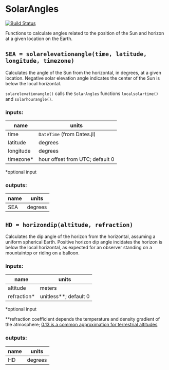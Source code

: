 # SolarAngles

[![Build Status](https://github.com/andersontodds/SolarAngles.jl/actions/workflows/CI.yml/badge.svg?branch=master)](https://github.com/andersontodds/SolarAngles.jl/actions/workflows/CI.yml?query=branch%3Amaster)

Functions to calculate angles related to the position of the Sun and horizon at a given location on the Earth.

## `SEA = solarelevationangle(time, latitude, longitude, timezone)`

Calculates the angle of the Sun from the horizontal, in degrees, at a given location.  Negative solar elevation angle indicates the center of the Sun is below the local horizontal.

`solarelevationangle()` calls the `SolarAngles` functions `localsolartime()` and `solarhourangle()`.

### inputs:
| name | units |
| --- | --- |
| time | `DateTime` (from Dates.jl) |
| latitude | degrees |
| longitude | degrees |
| timezone* | hour offset from UTC; default 0 |

\*optional input

### outputs: 
| name | units |
| --- | --- |
| SEA | degrees |

## `HD = horizondip(altitude, refraction)`

Calculates the dip angle of the horizon from the horizontal, assuming a uniform spherical Earth.  Positive horizon dip angle incidates the horizon is below the local horizontal, as expected for an observer standing on a mountaintop or riding on a balloon.

### inputs:
| name | units |
| --- | --- |
| altitude | meters |
| refraction* | unitless**; default 0 |

\*optional input

\**refraction coefficient depends the temperature and density gradient of the atmosphere; [0.13 is a common approximation for terrestrial altitudes](https://aty.sdsu.edu/explain/atmos_refr/dip.html)

### outputs: 
| name | units |
| --- | --- |
| HD | degrees |

